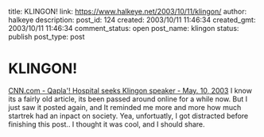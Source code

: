 title: KLINGON!
link: https://www.halkeye.net/2003/10/11/klingon/
author: halkeye
description: 
post_id: 124
created: 2003/10/11 11:46:34
created_gmt: 2003/10/11 11:46:34
comment_status: open
post_name: klingon
status: publish
post_type: post

# KLINGON!

[CNN.com - Qapla'! Hospital seeks Klingon speaker - May. 10, 2003](http://www.cnn.com/2003/US/West/05/10/offbeat.klingon.interpreter/) I know its a fairly old article, its been passed around online for a while now. But I just saw it posted again, and It reminded me more and more how much startrek had an inpact on society. Yea, unfortuatly, I got distracted before finishing this post.. I thought it was cool, and I should share.
